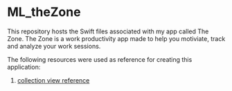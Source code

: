 # ML_theZone

This repository hosts the Swift files associated with my app called The Zone.  The Zone is a work productivity app made to help you motiviate, track and analyze your work sessions. 

The following resources were used as reference for creating this application:
1. [collection view reference](https://stackoverflow.com/questions/35045155/how-to-create-a-centered-uicollectionview-like-in-spotifys-player)


